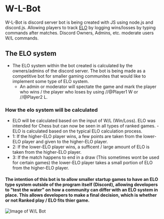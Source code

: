 # W-L-Bot
W-L-Bot is discord server bot is being created with JS using node.js and discord.js. Allowing players to track [ELO](https://en.wikipedia.org/wiki/Elo_rating_system) by logging wins/losses by typing commands after matches. Discord Owners, Admins, etc. moderate users W/L commands.


## The ELO system
- The ELO system within the bot created is calculated by the owners/admins of the discord server. The bot is being made as a competitive bot for smaller gaming communites that would like to implement some type of ELO system. 
  - An admin or moderator will spectate the game and mark the player who wins / the player who loses by using //@Player1 W or //@Player2 L.
  
### How the elo system will be calculated
- ELO will be calculated based on the input of W/L (Win/Loss). ELO was intended for Chess but can now be seen in all types of ranked games.
  -ELO is calculated based on the typical ELO calculation process. 
- 1: If the higher-ELO player wins, a few points are taken from the lower-ELO player and given to the higher-ELO player.
- 2: If the lower-ELO player wins, a sufficent / large amount of ELO is taken from the higher-ELO player.
- 3: If the match happens to end in a draw (This sometimes wont be used for certain games) the lower-ELO player takes a small portion of ELO from the higher-ELO player. 

#### The intention of this bot is to allow smaller startup games to have an ELO type system outside of the program itself (Discord), allowing developers to "test the water" on how a community can differ with an ELO system in place. This allows developers to make a final decision, which is whether or not Ranked play / ELO fits thier game.
  
![Image of W/L Bot](https://cdn.discordapp.com/attachments/726721469421453322/780825523358007326/My_Post_1.png)
  
